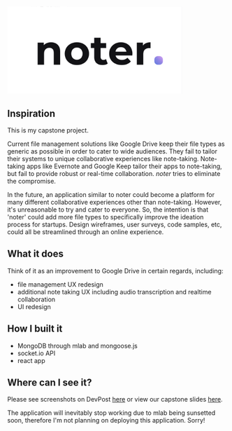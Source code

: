 <img src="/react-app/public/images/noter-logo.png" width="400px">

## Inspiration
This is my capstone project.

Current file management solutions like Google Drive keep their file types as generic as possible in order to cater to wide audiences. They fail to tailor their systems to unique collaborative experiences like note-taking. Note-taking apps like Evernote and Google Keep tailor their apps to note-taking, but fail to provide robust or real-time collaboration. _noter_ tries to eliminate the compromise.

In the future, an application similar to noter could become a platform for many different collaborative experiences other than note-taking. However, it's unreasonable to try and cater to everyone. So, the intention is that 'noter' could add more file types to specifically improve the ideation process for startups. Design wireframes, user surveys, code samples, etc, could all be streamlined through an online experience.

## What it does
Think of it as an improvement to Google Drive in certain regards, including:
- file management UX redesign
- additional note taking UX including audio transcription and realtime collaboration
- UI redesign

## How I built it
- MongoDB through mlab and mongoose.js
- socket.io API
- react app

## Where can I see it?
Please see screenshots on DevPost [here](https://devpost.com/software/noter-8ua4f6) or view our capstone slides [here](https://docs.google.com/presentation/d/1EuqLow9B4YJVL2q6QtmFVF-G7MoM-qym5FbU5YbqjGw/edit?usp=sharing).

The application will inevitably stop working due to mlab being sunsetted soon, therefore I'm not planning on deploying this application. Sorry!
